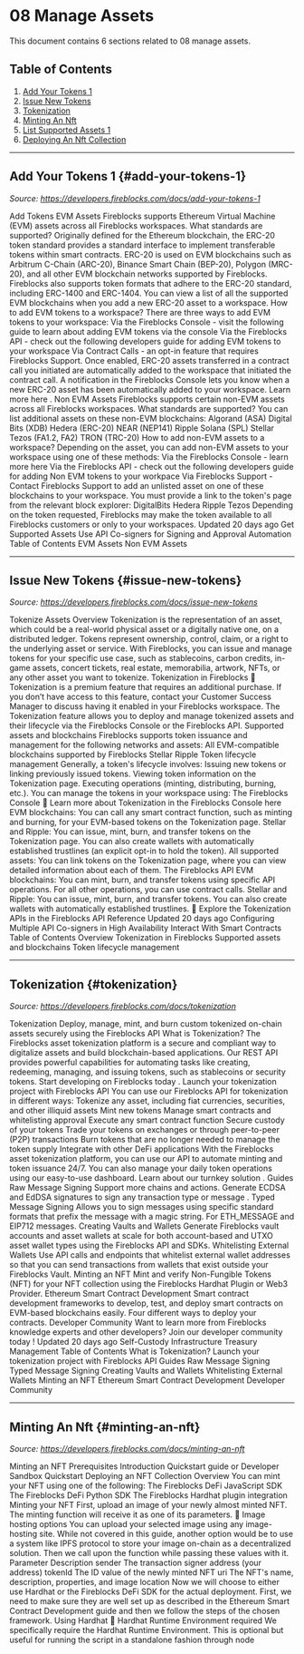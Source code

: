 # 08 Manage Assets

This document contains 6 sections related to 08 manage assets.

## Table of Contents

1. [Add Your Tokens 1](#add-your-tokens-1)
2. [Issue New Tokens](#issue-new-tokens)
3. [Tokenization](#tokenization)
4. [Minting An Nft](#minting-an-nft)
5. [List Supported Assets 1](#list-supported-assets-1)
6. [Deploying An Nft Collection](#deploying-an-nft-collection)

---

## Add Your Tokens 1 {#add-your-tokens-1}

*Source: https://developers.fireblocks.com/docs/add-your-tokens-1*

Add Tokens
EVM Assets
Fireblocks supports Ethereum Virtual Machine (EVM) assets across all Fireblocks workspaces.
What standards are supported?
Originally defined for the Ethereum blockchain, the
ERC-20
token standard provides a standard interface to implement transferable tokens within smart contracts. ERC-20 is used on EVM blockchains such as Arbitrum C-Chain (ARC-20), Binance Smart Chain (BEP-20), Polygon (MRC-20), and all other EVM blockchain networks supported by Fireblocks.
Fireblocks also supports token formats that adhere to the ERC-20 standard, including ERC-1400 and ERC-1404. You can view a list of all the supported EVM blockchains when you add a new ERC-20 asset to a workspace.
How to add EVM tokens to a workspace?
There are three ways to add EVM tokens to your workspace:
Via the Fireblocks Console - visit the
following guide
to learn about adding EVM tokens via the console
Via the Fireblocks API - check out the
following developers guide
for adding EVM tokens to your workspace
Via Contract Calls - an opt-in feature that requires Fireblocks Support. Once enabled, ERC-20 assets transferred in a contract call you initiated are automatically added to the workspace that initiated the contract call. A notification in the Fireblocks Console lets you know when a new ERC-20 asset has been automatically added to your workspace. Learn more
here
.
Non EVM Assets
Fireblocks supports certain non-EVM assets across all Fireblocks workspaces.
What standards are supported?
You can list additional assets on these non-EVM blockchains:
Algorand (ASA)
Digital Bits (XDB)
Hedera (ERC-20)
NEAR (NEP141)
Ripple
Solana (SPL)
Stellar
Tezos (FA1.2, FA2)
TRON (TRC-20)
How to add non-EVM assets to a workspace?
Depending on the asset, you can add non-EVM assets to your workspace using one of these methods:
Via the Fireblocks Console - learn more
here
Via the Fireblocks API - check out the
following developers guide
for adding Non EVM tokens to your workpace
Via Fireblocks Support - Contact Fireblocks Support to add an unlisted asset on one of these blockchains to your workspace. You must provide a link to the token's page from the relevant block explorer:
DigitalBits
Hedera
Ripple
Tezos
Depending on the token requested, Fireblocks may make the token available to all Fireblocks customers or only to your workspaces.
Updated
20 days ago
Get Supported Assets
Use API Co-signers for Signing and Approval Automation
Table of Contents
EVM Assets
Non EVM Assets

---

## Issue New Tokens {#issue-new-tokens}

*Source: https://developers.fireblocks.com/docs/issue-new-tokens*

Tokenize Assets
Overview
Tokenization is the representation of an asset, which could be a real-world physical asset or a digitally native one, on a distributed ledger. Tokens represent ownership, control, claim, or a right to the underlying asset or service. With Fireblocks, you can issue and manage tokens for your specific use case, such as stablecoins, carbon credits, in-game assets, concert tickets, real estate, memorabilia, artwork, NFTs, or any other asset you want to tokenize.
Tokenization in Fireblocks
📘
Tokenization is a premium feature that requires an additional purchase. If you don’t have access to this feature, contact your Customer Success Manager to discuss having it enabled in your Fireblocks workspace.
The Tokenization feature allows you to deploy and manage tokenized assets and their lifecycle via the Fireblocks Console or the Fireblocks API.
Supported assets and blockchains
Fireblocks supports token issuance and management for the following networks and assets:
All EVM-compatible blockchains supported by Fireblocks
Stellar
Ripple
Token lifecycle management
Generally, a token's lifecycle involves:
Issuing new tokens or linking previously issued tokens.
Viewing token information on the Tokenization page.
Executing operations (minting, distributing, burning, etc.).
You can manage the tokens in your workspace using:
The Fireblocks Console
📘
Learn more about Tokenization in the Fireblocks Console
here
EVM blockchains: You can call any smart contract function, such as minting and burning, for your EVM-based tokens on the Tokenization page.
Stellar and Ripple: You can issue, mint, burn, and transfer tokens on the Tokenization page. You can also create wallets with automatically established trustlines (an explicit opt-in to hold the token).
All supported assets: You can link tokens on the Tokenization page, where you can view detailed information about each of them.
The Fireblocks API
EVM blockchains: You can mint, burn, and transfer tokens using specific API operations. For all other operations, you can use contract calls.
Stellar and Ripple: You can issue, mint, burn, and transfer tokens. You can also create wallets with automatically established trustlines.
📘
Explore the
Tokenization APIs
in the Fireblocks API Reference
Updated
20 days ago
Configuring Multiple API Co-signers in High Availability
Interact With Smart Contracts
Table of Contents
Overview
Tokenization in Fireblocks
Supported assets and blockchains
Token lifecycle management

---

## Tokenization {#tokenization}

*Source: https://developers.fireblocks.com/docs/tokenization*

Tokenization
Deploy, manage, mint, and burn custom tokenized on-chain assets securely using the Fireblocks API
What is Tokenization?
The Fireblocks asset tokenization platform is a secure and compliant way to digitalize assets and build blockchain-based applications. Our REST API provides powerful capabilities for automating tasks like creating, redeeming, managing, and issuing tokens, such as stablecoins or security tokens.
Start developing on Fireblocks today
.
Launch your tokenization project with Fireblocks API
You can use our Fireblocks API for tokenization in different ways:
Tokenize any asset, including fiat currencies, securities, and other illiquid assets
Mint new tokens
Manage smart contracts and whitelisting approval
Execute any smart contract function
Secure custody of your tokens
Trade your tokens on exchanges or through peer-to-peer (P2P) transactions
Burn tokens that are no longer needed to manage the token supply
Integrate with other DeFi applications
With the Fireblocks asset tokenization platform, you can use our API to automate minting and token issuance 24/7. You can also manage your daily token operations using our easy-to-use dashboard.
Learn about
our turnkey solution
.
Guides
Raw Message Signing
Support more chains and actions. Generate ECDSA and EdDSA signatures to
sign any transaction type or message
.
Typed Message Signing
Allows you to
sign messages using specific standard formats
that prefix the message with a magic string. For ETH_MESSAGE and EIP712 messages.
Creating Vaults and Wallets
Generate Fireblocks vault accounts and asset wallets
at scale for both account-based and UTXO asset wallet types using the Fireblocks API and SDKs.
Whitelisting External Wallets
Use API calls and endpoints that
whitelist external wallet addresses
so that you can send transactions from wallets that exist outside your Fireblocks Vault.
Minting an NFT
Mint and verify Non-Fungible Tokens (NFT)
for your NFT collection using the Fireblocks Hardhat Plugin or Web3 Provider.
Ethereum Smart Contract Development
Smart contract development frameworks to
develop, test, and deploy smart contracts on EVM-based blockchains
easily. Four different ways to deploy your contracts.
Developer Community
Want to learn more from Fireblocks knowledge experts and other developers?
Join our developer community today
!
Updated
20 days ago
Self-Custody Infrastructure
Treasury Management
Table of Contents
What is Tokenization?
Launch your tokenization project with Fireblocks API
Guides
Raw Message Signing
Typed Message Signing
Creating Vaults and Wallets
Whitelisting External Wallets
Minting an NFT
Ethereum Smart Contract Development
Developer Community

---

## Minting An Nft {#minting-an-nft}

*Source: https://developers.fireblocks.com/docs/minting-an-nft*

Minting an NFT
Prerequisites
Introduction
Quickstart guide
or
Developer Sandbox Quickstart
Deploying an NFT Collection
Overview
You can mint your NFT using one of the following:
The Fireblocks DeFi JavaScript SDK
The Fireblocks DeFi Python SDK
The Fireblocks Hardhat plugin integration
Minting your NFT
First, upload an image of your newly almost minted NFT. The minting function will receive it as one of its parameters.
📘
Image hosting options
You can upload your selected image using any image-hosting site.
While not covered in this guide, another option would be to use a system like
IPFS protocol
to store your image on-chain as a decentralized solution.
Then we call upon the function while passing these values with it.
Parameter
Description
sender
The transaction signer address (your address)
tokenId
The ID value of the newly minted NFT
uri
The NFT's name, description, properties, and image location
Now we will choose to either use Hardhat or the Fireblocks DeFi SDK for the actual deployment. First, we need to make sure they are well set up as described in the
Ethereum Smart Contract Development
guide and then we follow the steps of the chosen framework.
Using Hardhat
🚧
Hardhat Runtime Environment required
We specifically require the Hardhat Runtime Environment.
This is optional but useful for running the script in a standalone fashion through
node <script>
.
You can also run a script with
npx hardhat run <script>
. If you run that script, Hardhat will compile your contracts, add the Hardhat Runtime Environment's members to the global scope, and execute the script.
In the scripts directory, create a new minting script titled:
scripts/mint.js
JavaScript
const hre = require("hardhat");
const DatauriParser = require('datauri/parser');
const parser = new DatauriParser();

async function main() {
  const collectionAddress = "<CONTRACT_ADDRESS>";
  const signer = await hre.ethers.getSigner()
  const signerAdderss = await signer.getAddress()
  const nftContract = await hre.ethers.getContractAt("<COLLECTION_NAME>", collectionAddress, signer);
  const tokenData = {
    "name": "<NFT_NAME>",
    "image": "<IMAGE_URL>",
  }

  const tokenURI = parser.format('.json', JSON.stringify(tokenData)).content
  
  const tx = await nftContract.safeMint(signerAdderss, tokenURI);
  await tx.wait()

  console.log("A new NFT has been minted to:", signerAdderss);
  // console.log("tokenURI:", await nftContract.tokenURI(0))
}

// We recommend this pattern to be able to use async/await everywhere
// and properly handle errors.
main().catch((error) => {
  console.error(error);
  process.exitCode = 1;
});
Using the Fireblocks DeFi SDK
🚧
Deprecation notice
The Fireblocks DeFi SDK has been deprecated. We recommend using the new
Fireblocks Web3 Provider
.
Fireblocks DeFi SDK instructions
You should already have the contract object and the bridge object from the deployment phase of the contract. Now, create another transaction that represents the minting you want to perform.
JavaScript
Python
const sender = "<your_address>"
const tokenId = 0
const uri = {
    "name": "<NFT_NAME>,
    "image": "<IMAGE_URL>",
}
Const myTx = myContract.populateTransaction.mint(sender, tokenId, uri)

bridge.sendTransaction(myTx).then(res => {
   console.log(res)
})
my_tx = my_contract.functions.mint(sender,
                                  1,
                                  “”"{“name”: “<NFT_NAME>", “image”: “<IMAGE_URL>“,}“”").buildTransaction(
   {“from”: sender,
    “to”: my_bridge.web_provider.toChecksumAddress(my_bridge.external_wallet_address)})

print(my_bridge.send_transaction(my_tx, "Fireblocks Python DeFi SDK Mint"))
Verify your NFT
Now that you have your very own NFT collection, verify it on your Fireblocks workspace and the NFT marketplace
Rarible
.
In your Fireblocks workspace
Log in to your Fireblocks Console to see whether the last transaction was completed successfully. It will be a
Contract Call
type.
On Rarible
Visit Rarible using the following URL:
https://testnet.rarible.com/user/your_wallet_address/owned
Look for your NFT collection in your Rarible account.
📘
Note
The
your_wallet_address
value is the address you used to receive the NFT (the vault that deployed the contract).
Updated
20 days ago
Introduction
Table of Contents
Prerequisites
Overview
Minting your NFT
Using Hardhat
Using the Fireblocks DeFi SDK
Verify your NFT
In your Fireblocks workspace
On Rarible

---

## List Supported Assets 1 {#list-supported-assets-1}

*Source: https://developers.fireblocks.com/docs/list-supported-assets-1*

Get Supported Assets
Fireblocks supports thousands of assets across dozens of supported blockchain networks, observes trends in the blockchain world, and frequently adds global support for new assets. All supported assets have the same name and asset ID across all customer workspaces where they are available.
Globally supported assets are available by default when creating new asset wallets in any Fireblocks workspace. They are displayed in the public list of all
Fireblocks supported assets
. The public list is refreshed monthly.
Locally supported assets only appear in Fireblocks workspaces that have manually added or requested them. They are available to transfer to any destination that supports them. Confirm support with a counterparty before transferring local assets to a Fireblocks Network destination. Learn more about adding ERC-20 tokens or adding non-EVM tokens to your workspace.
The most accurate way to see all supported assets in your workspace is by using the Fireblocks API as described in the
following developer guide
.
📘
Learn more about globally supported assets in Fireblocks
here
Updated
20 days ago
Stake Assets
Add Tokens

---

## Deploying An Nft Collection {#deploying-an-nft-collection}

*Source: https://developers.fireblocks.com/docs/deploying-an-nft-collection*

Deploying an NFT Collection
Prerequisites
Introduction
Quickstart guide
Ethereum Smart Contract Development
Overview
You can deploy smart contracts using
The Fireblocks Hardhat plugin integration
Create your ERC-721 collection
You can create your own NFT collection using the common ERC-721 standard.
For this example, we’ll name our collection “Space Bunnies”.
There are some great tools to help you do this pretty easily. This example was pre-generated using the
Contracts Wizard by OpenZeppelin
.
Solidity
pragma solidity ^0.8.4;

import "@openzeppelin/contracts/token/ERC721/ERC721.sol";
import "@openzeppelin/contracts/token/ERC721/extensions/ERC721URIStorage.sol";
import "@openzeppelin/contracts/access/Ownable.sol";
import "@openzeppelin/contracts/utils/Counters.sol";

contract SpaceBunnies is ERC721, ERC721URIStorage, Ownable {
    using Counters for Counters.Counter;

    Counters.Counter private _tokenIdCounter;

    constructor() ERC721("Space Bunnies", "SPCB") {}

    function safeMint(address to, string memory uri) public onlyOwner {
        uint256 tokenId = _tokenIdCounter.current();
        _tokenIdCounter.increment();
        _safeMint(to, tokenId);
        _setTokenURI(tokenId, uri);
    }

    // The following functions are overrides required by Solidity.

    function _burn(uint256 tokenId) internal override(ERC721, ERC721URIStorage) {
        super._burn(tokenId);
    }

    function tokenURI(uint256 tokenId)
        public
        view
        override(ERC721, ERC721URIStorage)
        returns (string memory)
    {
        return super.tokenURI(tokenId);
    }
}
📘
OpenZeppelin required
To run the generated code, you also need to install the OpenZeppelin contracts package from NPM.
In your project directory, run:
npm install @openzeppelin/contracts
.
You are ready to go!
Check out the
Ethereum Smart Contract Development guide
. Make sure you go through it and deploy the above contract as explained there, using your choice of available options.
💫
Hardhat Deployment
Hardhat is the go-to market solution for easily deploying contracts. We highly recommend that you choose this option if you feel comfortable with going through the configuration process.
Updated
20 days ago
Introduction
Table of Contents
Prerequisites
Overview
Create your ERC-721 collection

---


